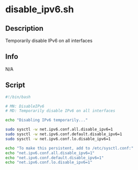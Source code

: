 # disable_ipv6.sh

## Description
Temporarily disable IPv6 on all interfaces

## Info
N/A

## Script
```bash
#!/bin/bash

# MN: DisableIPv6
# MD: Temporarily disable IPv6 on all interfaces

echo "Disabling IPv6 temporarily..."

sudo sysctl -w net.ipv6.conf.all.disable_ipv6=1
sudo sysctl -w net.ipv6.conf.default.disable_ipv6=1
sudo sysctl -w net.ipv6.conf.lo.disable_ipv6=1

echo "To make this persistent, add to /etc/sysctl.conf:"
echo "net.ipv6.conf.all.disable_ipv6=1"
echo "net.ipv6.conf.default.disable_ipv6=1"
echo "net.ipv6.conf.lo.disable_ipv6=1"
```
